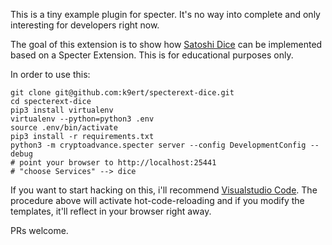 This is a tiny example plugin for specter. It's no way into complete and only interesting for developers right now.

The goal of this extension is to show how [Satoshi Dice](https://en.bitcoin.it/wiki/Satoshi_Dice) can be implemented 
based on a Specter Extension. This is for educational purposes only.

In order to use this:
```
git clone git@github.com:k9ert/specterext-dice.git
cd specterext-dice
pip3 install virtualenv
virtualenv --python=python3 .env
source .env/bin/activate
pip3 install -r requirements.txt
python3 -m cryptoadvance.specter server --config DevelopmentConfig --debug
# point your browser to http://localhost:25441
# "choose Services" --> dice
```

If you want to start hacking on this, i'll recommend [Visualstudio Code](https://code.visualstudio.com/). 
The procedure above will activate hot-code-reloading and if you modify the templates, it'll reflect in your browser
right away.


PRs welcome.
